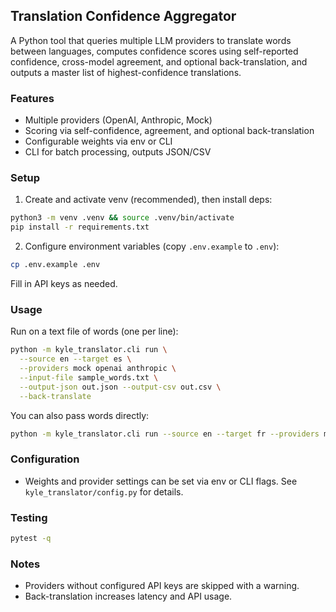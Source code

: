 ## Translation Confidence Aggregator

A Python tool that queries multiple LLM providers to translate words between languages, computes confidence scores using self-reported confidence, cross-model agreement, and optional back-translation, and outputs a master list of highest-confidence translations.

### Features
- Multiple providers (OpenAI, Anthropic, Mock)
- Scoring via self-confidence, agreement, and optional back-translation
- Configurable weights via env or CLI
- CLI for batch processing, outputs JSON/CSV

### Setup
1. Create and activate venv (recommended), then install deps:
```bash
python3 -m venv .venv && source .venv/bin/activate
pip install -r requirements.txt
```
2. Configure environment variables (copy `.env.example` to `.env`):
```bash
cp .env.example .env
```
Fill in API keys as needed.

### Usage
Run on a text file of words (one per line):
```bash
python -m kyle_translator.cli run \
  --source en --target es \
  --providers mock openai anthropic \
  --input-file sample_words.txt \
  --output-json out.json --output-csv out.csv \
  --back-translate
```

You can also pass words directly:
```bash
python -m kyle_translator.cli run --source en --target fr --providers mock --words hello world
```

### Configuration
- Weights and provider settings can be set via env or CLI flags. See `kyle_translator/config.py` for details.

### Testing
```bash
pytest -q
```

### Notes
- Providers without configured API keys are skipped with a warning.
- Back-translation increases latency and API usage.
